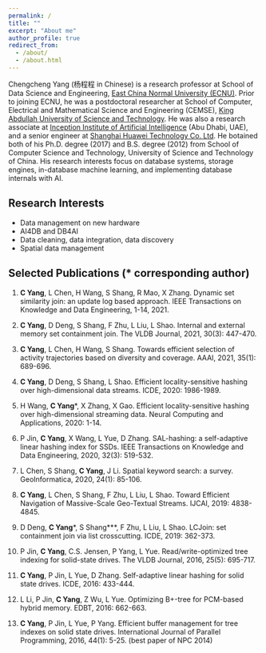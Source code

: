 ```yaml
---
permalink: /
title: ""
excerpt: "About me"
author_profile: true
redirect_from: 
  - /about/
  - /about.html
---
```


Chengcheng Yang (杨程程 in Chinese) is a research professor at School of Data Science and Engineering, [East China Normal University (ECNU)](https://english.ecnu.edu.cn/). Prior to joining ECNU, he was a postdoctoral researcher at School of Computer, Electrical and Mathematical Science and Engineering (CEMSE), [King Abdullah University of Science and Technology](https://www.kaust.edu.sa/en). He was also a research associate at [Inception Institute of Artificial Intelligence](https://www.inceptioniai.org/en) (Abu Dhabi, UAE), and a senior engineer at [Shanghai Huawei Technology Co. Ltd](https://www.huawei.com/en/). He botained both of his Ph.D. degree (2017) and B.S. degree (2012) from School of Computer Science and Technology, University of Science and Technology of China. His research interests focus on database systems, storage engines, in-database machine learning, and implementing database internals with AI. 

Research Interests
------
* Data management on new hardware
* AI4DB and DB4AI
* Data cleaning, data integration, data discovery
* Spatial data management

Selected Publications (* corresponding author)
------
1. **C Yang**, L Chen, H Wang, S Shang, R Mao, X Zhang. Dynamic set similarity join: an update log based approach. IEEE Transactions on Knowledge and Data Engineering, 1-14, 2021.

2. **C Yang**, D Deng, S Shang, F Zhu, L Liu, L Shao. Internal and external memory set containment join. The VLDB Journal, 2021, 30(3): 447-470.

3. **C Yang**, L Chen, H Wang, S Shang. Towards efficient selection of activity trajectories based on diversity and coverage. AAAI, 2021, 35(1): 689-696.

4. **C Yang**, D Deng, S Shang, L Shao. Efficient locality-sensitive hashing over high-dimensional data streams. ICDE, 2020: 1986-1989.

5. H Wang, **C Yang***, X Zhang, X Gao. Efficient locality-sensitive hashing over high-dimensional streaming data. Neural Computing and Applications, 2020: 1-14.

6. P Jin, **C Yang**, X Wang, L Yue, D Zhang. SAL-hashing: a self-adaptive linear hashing index for SSDs. IEEE Transactions on Knowledge and Data Engineering, 2020, 32(3): 519-532.

7. L Chen, S Shang, **C Yang**, J Li. Spatial keyword search: a survey. GeoInformatica, 2020, 24(1): 85-106.

8. **C Yang**, L Chen, S Shang, F Zhu, L Liu, L Shao. Toward Efficient Navigation of Massive-Scale Geo-Textual Streams. IJCAI, 2019: 4838-4845.

9. D Deng, **C Yang***, S Shang***, F Zhu, L Liu, L Shao. LCJoin: set containment join via list crosscutting. ICDE, 2019: 362-373.

10. P Jin, **C Yang**, C.S. Jensen, P Yang, L Yue. Read/write-optimized tree indexing for solid-state drives. The VLDB Journal, 2016, 25(5): 695-717.

11. **C Yang**, P Jin, L Yue, D Zhang. Self-adaptive linear hashing for solid state drives. ICDE, 2016: 433-444.

12. L Li, P Jin, **C Yang**, Z Wu, L Yue. Optimizing B+-tree for PCM-based hybrid memory. EDBT, 2016: 662-663.

13. **C Yang**, P Jin, L Yue, P Yang. Efficient buffer management for tree indexes on solid state drives. International Journal of Parallel Programming, 2016, 44(1): 5-25. (best paper of NPC 2014)
